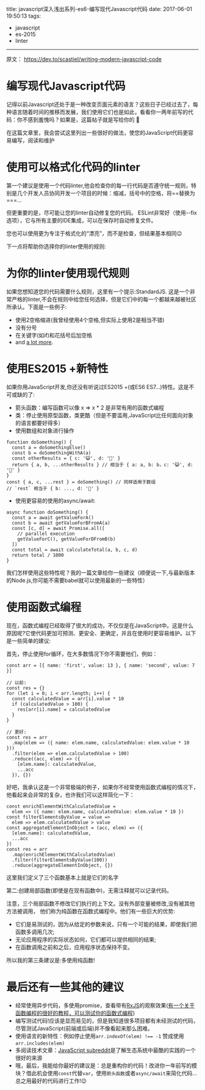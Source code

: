 title: javascript深入浅出系列-es6-编写现代Javascript代码
date: 2017-06-01 19:50:13
tags:
  - javascript
  - es-2015
  - linter
---

原文： https://dev.to/scastiel/writing-modern-javascript-code

# 编写现代Javascript代码

记得以前Javascript还处于是一种改变页面元素的语言？这些日子已经过去了，每种语言随着时间的推移而发展，我们使用它们也是如此，看看你一两年前写的代码：你不感到羞愧吗？如果是，这篇帖子就是写给你的
🙂

在这篇文章里，我会尝试这里列出一些很好的做法，使您的JavaScript代码更容易编写，阅读和维护

# 使用可以格式化代码的linter

第一个建议是使用一个代码linter,他会检查你的每一行代码是否遵守统一规则，特别是几个开发人员协同开发一个项目的时候：缩减，括号中的空格，将==替换为===...

但更重要的是，尽可能让您的linter自动修复您的代码。 ESLint非常好（使用--fix选项），它与所有主要的IDE集成，可以在保存时自动修复文件。

您也可以使用更为专注于格式化的“漂亮”，而不是检查，但结果基本相同😉

下一点将帮助你选择你的linter使用的规则:

# 为你的linter使用现代规则

如果您想知道您的代码需要什么规则，这里有一个提示:StandardJS. 
这是一个非常严格的linter,不会在规则中给您任何选择，但是它们中的每一个都越来越被社区所承认。下面是一些例子:

* 使用2空格缩进(我曾经使用4个空格,但实际上使用2是相当不错)
* 没有分号
* 在关键字(如if)和花括号后加空格
* and [a lot more](https://standardjs.com/rules-zhcn.html).

# 使用ES2015 +新特性

如果你用JavaScript开发,你还没有听说过ES2015 +(或ES6 ES7…)特性。这是不可或缺的了:

* 箭头函数：编写函数可以像 x => x * 2 是非常有用的函数式编程
* 类：停止使用原型函数，类更酷（但是不要滥用,JavaScript比任何面向对象的语言都要好得多）
* 使用数组和对象进行操作

```
function doSomething() {
  const a = doSomethingElse()
  const b = doSomethingWithA(a)
  const otherResults = { c: '😺', d: '🐶' }
  return { a, b, ...otherResults } // 相当于 { a: a, b: b，c: '😺', d: '🐶' }
}
const { a, c, ...rest } = doSomething() // 同样适用于数组
// `rest` 相当于 { b: ..., d: '🐶' }
```

* 使用更容易的使用的async/await:

```
async function doSomething() {
  const a = await getValueForA()
  const b = await getValueForBFromA(a)
  const [c, d] = await Promise.all([
    // parallel execution
    getValueForC(), getValueForDFromB(b)
  ])
  const total = await calculateTotal(a, b, c, d)
  return total / 1000
}
```

我们怎样使用这些特性呢？我的一篇文章给你一些建议（顺便说一下,与最新版本的Node.js,你可能不需要babel就可以使用最新的一些特性）

# 使用函数式编程

现在，函数式编程已经取得了很大的成功，不仅仅是在JavaScript中。这是什么原因呢?它使代码更加可预测、更安全、更确定，并且在使用时更容易维护。以下是一些简单的建议:

首先，停止使用for循环，在大多数情况下你不需要他们，例如：

```
const arr = [{ name: 'first', value: 13 }, { name: 'second', value: 7 }]

// 以前:
const res = {}
for (let i = 0; i < arr.length; i++) {
  const calculatedValue = arr[i].value * 10
  if (calculatedValue > 100) {
    res[arr[i].name] = calculatedValue
  }
}

// 更好:
const res = arr
  .map(elem => ({ name: elem.name, calculatedValue: elem.value * 10 }))
  .filter(elem => elem.calculatedValue > 100)
  .reduce((acc, elem) => ({
    [elem.name]: calculatedValue,
    ...acc
  }), {})
```

好吧，我承认这是一个非常极端的例子，如果你不经常使用函数式编程的情况下，他看起来会非常的复杂，也许我们可以这样简化一下：

```
const enrichElementWithCalculatedValue =
  elem => ({ name: elem.name, calculatedValue: elem.value * 10 })
const filterElementsByValue = value =>
  elem => elem.calculatedValue > value
const aggregateElementInObject = (acc, elem) => ({
  [elem.name]: calculatedValue,
  ...acc
})
const res = arr
  .map(enrichElementWithCalculatedValue)
  .filter(filterElementsByValue(100))
  .reduce(aggregateElementInObject, {})
```

这里我们定义了三个函数基本上就是它们的名字

第二:创建局部函数(即使是在现有函数中)，无需注释就可以记录代码。

注意，三个局部函数不修改它们执行的上下文。没有外部变量被修改,没有被其他方法被调用，
他们称为纯函数在函数式编程中。他们有一些巨大的优势:

* 它们是易测试的，因为从给定的参数来说，只有一个可能的结果，即使我们把函数多调用几次;
* 无论应用程序的实际状态如何，它们都可以提供相同的结果;
* 在函数调用之前和之后，应用程序状态保持不变。

所以我的第三条建议是:多使用纯函数!

# 最后还有一些其他的建议

* 经常使用异步代码，多使用promise，查看带有[RxJS](http://reactivex.io/rxjs/)的观察效果([有一个关于函数编程的很好的教程，可以测试你的函数式编程](http://reactivex.io/learnrx/))
* 编写测试代码!应该是显而易见的，但是我知道很多项目都有未经测试的代码，尽管测试JavaScript(前端或后端)并不像看起来那么困难。
* 使用语言的新特性：例如停止使用`arr.indexOf(elem) !== -1` 赞成使用`arr.includes(elem)`
* 多阅读技术文章：[JavaScript subreddit](https://www.reddit.com/r/javascript/)是了解生态系统中最酷的实践的一个很好的来源
* 哦，最后，我能给你最好的建议是：总是重构你的代码！改进你一年前写的模块？借此机会使用`const`代替`var`，使用`箭头函数`或者`async/await`来简化代码...总之用最好的代码进行工作!😉


